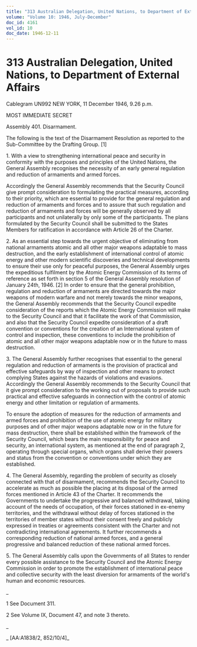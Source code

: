 ```yaml
---
title: "313 Australian Delegation, United Nations, to Department of External Affairs"
volume: "Volume 10: 1946, July-December"
doc_id: 4161
vol_id: 10
doc_date: 1946-12-11
---
```


# 313 Australian Delegation, United Nations, to Department of External Affairs

Cablegram UN992 NEW YORK, 11 December 1946, 9.26 p.m.

MOST IMMEDIATE SECRET

Assembly 401. Disarmament.

The following is the text of the Disarmament Resolution as reported to the Sub-Committee by the Drafting Group. [1]

1\. With a view to strengthening international peace and security in conformity with the purposes and principles of the United Nations, the General Assembly recognises the necessity of an early general regulation and reduction of armaments and armed forces.

Accordingly the General Assembly recommends that the Security Council give prompt consideration to formulating the practical measures, according to their priority, which are essential to provide for the general regulation and reduction of armaments and forces and to assure that such regulation and reduction of armaments and forces will be generally observed by all participants and not unilaterally by only some of the participants. The plans formulated by the Security Council shall be submitted to the States Members for ratification in accordance with Article 26 of the Charter.

2\. As an essential step towards the urgent objective of eliminating from national armaments atomic and all other major weapons adaptable to mass destruction, and the early establishment of international control of atomic energy and other modern scientific discoveries and technical developments to ensure their use only for peaceful purposes, the General Assembly urges the expeditious fulfilment by the Atomic Energy Commission of its terms of reference as set forth in section 5 of the General Assembly resolution of January 24th, 1946. [2] In order to ensure that the general prohibition, regulation and reduction of armaments are directed towards the major weapons of modern warfare and not merely towards the minor weapons, the General Assembly recommends that the Security Council expedite consideration of the reports which the Atomic Energy Commission will make to the Security Council and that it facilitate the work of that Commission, and also that the Security Council expedite consideration of a draft convention or conventions for the creation of an International system of control and inspection, these conventions to include the prohibition of atomic and all other major weapons adaptable now or in the future to mass destruction.

3\. The General Assembly further recognises that essential to the general regulation and reduction of armaments is the provision of practical and effective safeguards by way of inspection and other means to protect complying States against the hazards of violations and evasions. Accordingly the General Assembly recommends to the Security Council that it give prompt consideration to the working out of proposals to provide such practical and effective safeguards in connection with the control of atomic energy and other limitation or regulation of armaments.

To ensure the adoption of measures for the reduction of armaments and armed forces and prohibition of the use of atomic energy for military purposes and of other major weapons adaptable now or in the future for mass destruction, there shall be established within the framework of the Security Council, which bears the main responsibility for peace and security, an international system, as mentioned at the end of paragraph 2, operating through special organs, which organs shall derive their powers and status from the convention or conventions under which they are established.

4\. The General Assembly, regarding the problem of security as closely connected with that of disarmament, recommends the Security Council to accelerate as much as possible the placing at its disposal of the armed forces mentioned in Article 43 of the Charter. It recommends the Governments to undertake the progressive and balanced withdrawal, taking account of the needs of occupation, of their forces stationed in ex-enemy territories, and the withdrawal without delay of forces stationed in the territories of member states without their consent freely and publicly expressed in treaties or agreements consistent with the Charter and not contradicting international agreements. It further recommends a corresponding reduction of national armed forces, and a general progressive and balanced reduction of these national armed forces.

5\. The General Assembly calls upon the Governments of all States to render every possible assistance to the Security Council and the Atomic Energy Commission in order to promote the establishment of international peace and collective security with the least diversion for armaments of the world's human and economic resources.

_

1 See Document 311.

2 See Volume IX, Document 47, and note 3 thereto.

_

_ [AA:A1838/2, 852/10/4]_
